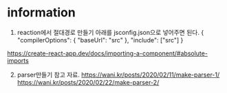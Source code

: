 # information


1) reaction에서 절대경로 만들기
아래를 jsconfig.json으로 넣어주면 된다.
{
  "compilerOptions": {
    "baseUrl": "src"
  },
  "include": ["src"]
}


https://create-react-app.dev/docs/importing-a-component/#absolute-imports

2) parser만들기 참고 자료.
   https://wani.kr/posts/2020/02/11/make-parser-1/
   https://wani.kr/posts/2020/02/22/make-parser-2/
